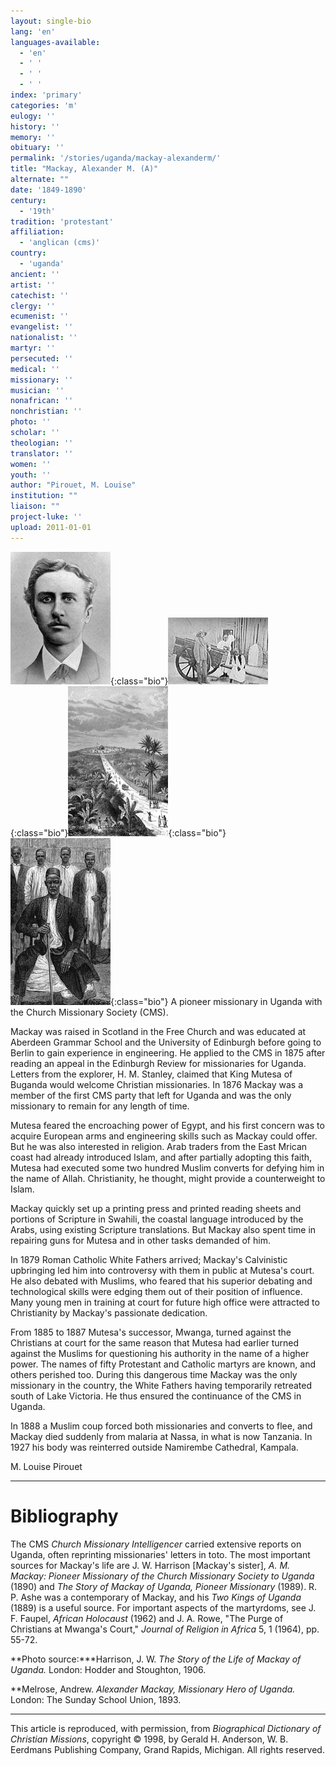 ```yaml
---
layout: single-bio
lang: 'en'
languages-available:
  - 'en'
  - ' '
  - ' '
  - ' '
index: 'primary'
categories: 'm'
eulogy: ''
history: ''
memory: ''
obituary: ''
permalink: '/stories/uganda/mackay-alexanderm/'
title: "Mackay, Alexander M. (A)"
alternate: ""
date: '1849-1890'
century:
  - '19th'
tradition: 'protestant'
affiliation:
  - 'anglican (cms)'
country:
  - 'uganda'
ancient: ''
artist: ''
catechist: ''
clergy: ''
ecumenist: ''
evangelist: ''
nationalist: ''
martyr: ''
persecuted: ''
medical: ''
missionary: ''
musician: ''
nonafrican: ''
nonchristian: ''
photo: ''
scholar: ''
theologian: ''
translator: ''
women: ''
youth: ''
author: "Pirouet, M. Louise"
institution: ""
liaison: ""
project-luke: ''
upload: 2011-01-01
---
```


![image](/images/bio-pics/uganda/mackay-alexanderm/mackay.jpg){:class="bio"}![image](/images/bio-pics/uganda/mackay-alexanderm/mackay--cart-small.jpg){:class="bio"}![image](/images/bio-pics/uganda/mackay-alexanderm/mackay-capital-of-uganda-small.jpg){:class="bio"}![image](/images/bio-pics/uganda/mackay-alexanderm/mackay--mtesa-small.jpg){:class="bio"} A pioneer missionary in Uganda with the Church Missionary Society (CMS).

Mackay was raised in Scotland in the Free Church and was educated at Aberdeen Grammar School and the University of Edinburgh before going to Berlin to gain experience in engineering. He applied to the CMS in 1875 after reading an appeal in the Edinburgh Review for missionaries for Uganda. Letters from the explorer, H. M. Stanley, claimed that King Mutesa of Buganda would welcome Christian missionaries. In 1876 Mackay was a member of the first CMS party that left for Uganda and was the only missionary to remain for any length of time.

Mutesa feared the encroaching power of Egypt, and his first concern was to acquire European arms and engineering skills such as Mackay could offer. But he was also interested in religion. Arab traders from the East Mrican coast had already introduced Islam, and after partially adopting this faith, Mutesa had executed some two hundred Muslim converts for defying him in the name of Allah. Christianity, he thought, might provide a counterweight to Islam.

Mackay quickly set up a printing press and printed reading sheets and portions of Scripture in Swahili, the coastal language introduced by the Arabs, using existing Scripture translations. But Mackay also spent time in repairing guns for Mutesa and in other tasks demanded of him.

In 1879 Roman Catholic White Fathers arrived; Mackay's Calvinistic upbringing led him into controversy with them in public at Mutesa's court. He also debated with Muslims, who feared that his superior debating and technological skills were edging them out of their position of influence. Many young men in training at court for future high office were attracted to Christianity by Mackay's passionate dedication.

From 1885 to 1887 Mutesa's successor, Mwanga, turned against the Christians at court for the same reason that Mutesa had earlier turned against the Muslims for questioning his authority in the name of a higher power. The names of fifty Protestant and Catholic martyrs are known, and others perished too. During this dangerous time Mackay was the only missionary in the country, the White Fathers having temporarily retreated south of Lake Victoria. He thus ensured the continuance of the CMS in Uganda.

In 1888 a Muslim coup forced both missionaries and converts to flee, and Mackay died suddenly from malaria at Nassa, in what is now Tanzania. In 1927 his body was reinterred outside Namirembe Cathedral, Kampala.

M. Louise Pirouet

---

# Bibliography

The CMS *Church Missionary Intelligencer* carried extensive reports on Uganda, often reprinting missionaries' letters in toto. The most important sources for Mackay's life are J. W. Harrison [Mackay's sister], *A. M. Mackay: Pioneer Missionary of the Church Missionary Society to Uganda* (1890) and *The Story of Mackay of Uganda, Pioneer Missionary* (1989). R. P. Ashe was a contemporary of Mackay, and his *Two Kings of Uganda* (1889) is a useful source. For important aspects of the martyrdoms, see J. F. Faupel, *African Holocaust* (1962) and J. A. Rowe, "The Purge of Christians at Mwanga's Court," *Journal of Religion in Africa* 5, 1 (1964), pp. 55-72.

**Photo source:***Harrison, J. W. *The Story of the Life of Mackay of Uganda.* London: Hodder and Stoughton, 1906.

**Melrose, Andrew. *Alexander Mackay, Missionary Hero of Uganda.* London: The Sunday School Union, 1893.

---

This article is reproduced, with permission, from *Biographical Dictionary of Christian Missions*,   copyright &copy; 1998, by Gerald H. Anderson, W. B. Eerdmans Publishing Company, Grand Rapids, Michigan.  All rights reserved.
